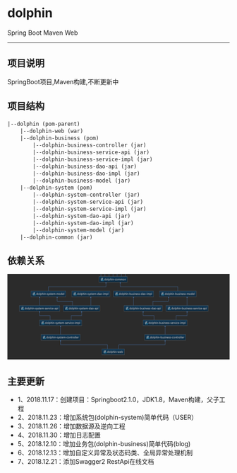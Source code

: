 # dolphin
Spring Boot Maven Web

---
## 项目说明
  SpringBoot项目,Maven构建,不断更新中

## 项目结构
	|--dolphin (pom-parent)
	    |--dolphin-web (war)
		|--dolphin-business (pom)
			|--dolphin-business-controller (jar)
			|--dolphin-business-service-api (jar)
			|--dolphin-business-service-impl (jar)
			|--dolphin-business-dao-api (jar)
			|--dolphin-business-dao-impl (jar)  
			|--dolphin-business-model (jar)
		|--dolphin-system (pom)
			|--dolphin-system-controller (jar)
			|--dolphin-system-service-api (jar)
			|--dolphin-system-service-impl (jar)
			|--dolphin-system-dao-api (jar)
			|--dolphin-system-dao-impl (jar)  
			|--dolphin-system-model (jar)
		|--dolphin-common (jar)
        
## 依赖关系
![项目依赖关系图](https://github.com/dolphin422/github_repository/blob/master/img-folder/dolphin/%E9%A1%B9%E7%9B%AE%E5%8C%85%E4%BE%9D%E8%B5%96%E5%85%B3%E7%B3%BB.png)
## 主要更新
- 1、2018.11.17：创建项目：Springboot2.1.0，JDK1.8，Maven构建，父子工程
- 2、2018.11.23：增加系统包(dolphin-system)简单代码（USER）
- 3、2018.11.26：增加数据源及逆向工程
- 4、2018.11.30：增加日志配置
- 5、2018.12.10：增加业务包(dolphin-business)简单代码(blog)
- 6、2018.12.13：增加自定义异常及状态码类、全局异常处理机制
- 7、2018.12.21：添加Swagger2 RestApi在线文档





